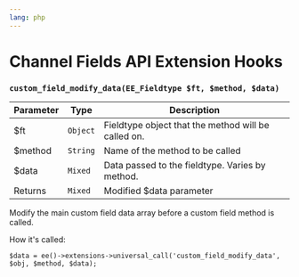 ```yaml
---
lang: php
---
```


<!--
    This source file is part of the open source project
    ExpressionEngine User Guide (https://github.com/ExpressionEngine/ExpressionEngine-User-Guide)

    @link      https://expressionengine.com/
    @copyright Copyright (c) 2003-2020, Packet Tide, LLC (https://packettide.com)
    @license   https://expressionengine.com/license Licensed under Apache License, Version 2.0
-->

# Channel Fields API Extension Hooks

### `custom_field_modify_data(EE_Fieldtype $ft, $method, $data)`

| Parameter | Type     | Description                                         |
| --------- | -------- | --------------------------------------------------- |
| \$ft      | `Object` | Fieldtype object that the method will be called on. |
| \$method  | `String` | Name of the method to be called                     |
| \$data    | `Mixed`  | Data passed to the fieldtype. Varies by method.     |
| Returns   | `Mixed`  | Modified \$data parameter                           |

Modify the main custom field data array before a custom field method is called.

How it's called:

    $data = ee()->extensions->universal_call('custom_field_modify_data', $obj, $method, $data);
